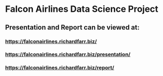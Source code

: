 # Falcon Airlines Data Science Project
## Presentation and Report can be viewed at:
### https://falconairlines.richardfarr.biz/
### https://falconairlines.richardfarr.biz/presentation/
### https://falconairlines.richardfarr.biz/report/
